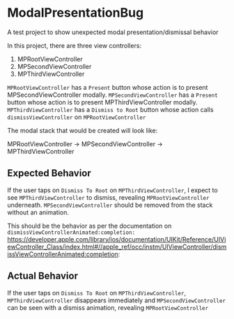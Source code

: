 # ModalPresentationBug
A test project to show unexpected modal presentation/dismissal behavior

In this project, there are three view controllers:

1. MPRootViewController
2. MPSecondViewController
3. MPThirdViewController

`MPRootViewController` has a `Present` button whose action is to present MPSecondViewController modally. 
`MPSecondViewController` has a `Present` button whose action is to present MPThirdViewController modally.
`MPThirdViewController` has a `Dismiss to Root` button whose action calls `dismissViewController` on `MPRootViewController`

The modal stack that would be created will look like:

MPRootViewController -> MPSecondViewController -> MPThirdViewController

## Expected Behavior

If the user taps on `Dismiss To Root` on `MPThirdViewController`, I expect to see `MPThirdViewController` to dismiss, revealing `MPRootViewController` underneath.
`MPSecondViewController` should be removed from the stack without an animation.

This should be the behavior as per the documentation on `dismissViewControllerAnimated:completion:`
https://developer.apple.com/library/ios/documentation/UIKit/Reference/UIViewController_Class/index.html#//apple_ref/occ/instm/UIViewController/dismissViewControllerAnimated:completion:

## Actual Behavior

If the user taps on `Dismiss To Root` on `MPThirdViewController`, `MPThirdViewController` disappears immediately and `MPSecondViewController` can be seen with a dismiss animation, revealing `MPRootViewController`
